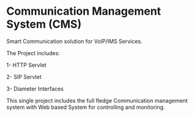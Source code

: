 # Communication Management System (CMS)
Smart Communication solution for VoIP/IMS Services.

The Project includes:

1- HTTP Servlet 

2- SIP Servlet 

3- Diameter Interfaces


This single project includes the full fledge Communication management system with Web based System for controlling and monitoring. 
